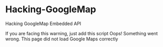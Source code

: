 # Hacking-GoogleMap
Hacking GoogleMap Embedded API

If you are facing this warning, just add this script
Oops! Something went wrong. This page did not load Google Maps correctly
